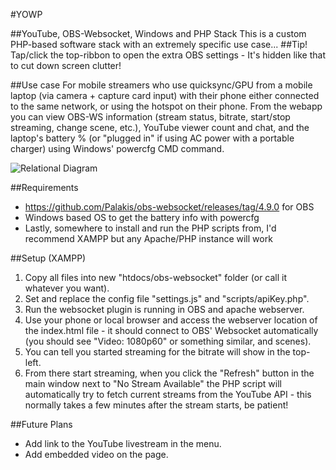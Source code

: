 #YOWP

##YouTube, OBS-Websocket, Windows and PHP Stack
This is a custom PHP-based software stack with an extremely specific use case...
##Tip!
Tap/click the top-ribbon to open the extra OBS settings - It's hidden like that to cut down screen clutter!

##Use case
For mobile streamers who use quicksync/GPU from a mobile laptop (via camera + capture card input) with their phone either connected to the same network, or using the hotspot on their phone. From the webapp you can view OBS-WS information (stream status, bitrate, start/stop streaming, change scene, etc.), YouTube viewer count and chat, and the laptop's battery % (or "plugged in" if using AC power with a portable charger) using Windows' powercfg CMD command.

![Relational Diagram](https://i.imgur.com/Xzcf9nh.png)

##Requirements
* https://github.com/Palakis/obs-websocket/releases/tag/4.9.0 for OBS
* Windows based OS to get the battery info with powercfg
* Lastly, somewhere to install and run the PHP scripts from, I'd recommend XAMPP but any Apache/PHP instance will work

##Setup (XAMPP)
1. Copy all files into new "htdocs/obs-websocket" folder (or call it whatever you want).
2. Set and replace the config file "settings.js" and "scripts/apiKey.php".
3. Run the websocket plugin is running in OBS and apache webserver.
4. Use your phone or local browser and access the webserver location of the index.html file - it should connect to OBS' Websocket automatically (you should see "Video: 1080p60" or something similar, and scenes).
5. You can tell you started streaming for the bitrate will show in the top-left.
6. From there start streaming, when you click the "Refresh" button in the main window next to "No Stream Available" the PHP script will automatically try to fetch current streams from the YouTube API - this normally takes a few minutes after the stream starts, be patient!

##Future Plans
* Add link to the YouTube livestream in the menu.
* Add embedded video on the page.